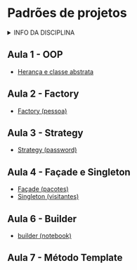 # Padrões de projetos

<details>
<summary>INFO DA DISCIPLINA</summary>

- **[AVA](https://ava.ifpr.edu.br/course/view.php?id=14062)**
- Curso: TADS
- Período: 6°
- Horário: segunda, 19:00 às 22:20 (Lab 3)
- Período letivo: **2025/2**
- Aulas: 04/08/25 à dez/25
- **[Repositório](https://github.com/fscheidt/padroes)**

</details>


## Aula 1 - OOP
- [Herança e classe abstrata](/oo/pessoa.py)

## Aula 2 - Factory
- [Factory (pessoa)](/factory)

## Aula 3 - Strategy
- [Strategy (password)](/strategy/strategies.py)

## Aula 4 - Façade e Singleton
- [Façade (pacotes)](/facade/pacotes.py)
- [Singleton (visitantes)](/singleton/page_count.py)

## Aula 6 - Builder
- [builder (notebook)](/builder/builder.py)

## Aula 7 - Método Template
